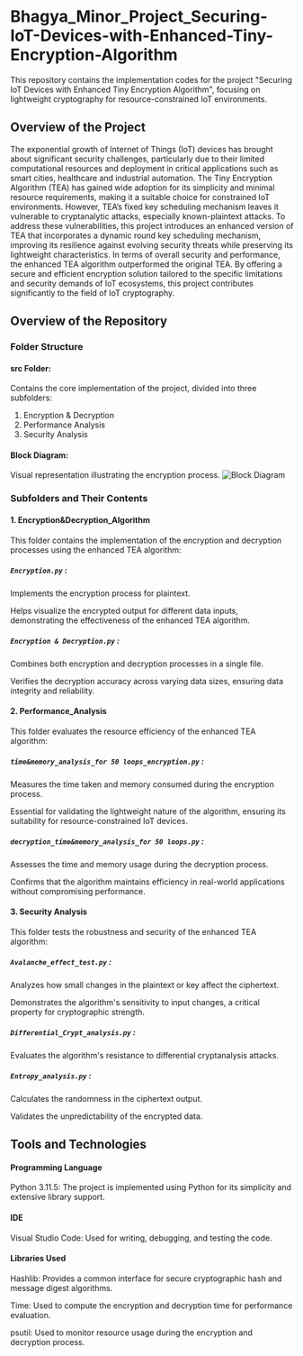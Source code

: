 # Bhagya_Minor_Project_Securing-IoT-Devices-with-Enhanced-Tiny-Encryption-Algorithm
This repository contains the implementation codes for the project "Securing IoT Devices with Enhanced Tiny Encryption Algorithm", focusing on lightweight cryptography for resource-constrained IoT environments.
## Overview of the Project
The exponential growth of Internet of Things (IoT) devices has brought about significant security challenges, particularly due to their limited computational resources and deployment in critical applications such as smart cities, healthcare and industrial automation.  The Tiny Encryption Algorithm (TEA) has gained wide adoption for its simplicity and minimal resource requirements, making it a suitable choice for constrained IoT environments. However, TEA’s fixed key scheduling mechanism leaves it vulnerable to cryptanalytic attacks, especially known-plaintext attacks. To address these vulnerabilities, this project introduces an enhanced version of TEA that incorporates a dynamic round key scheduling mechanism, improving its resilience against evolving security threats while preserving its lightweight characteristics. In terms of overall security and performance, the enhanced TEA algorithm outperformed the original TEA. By offering a secure and efficient encryption solution tailored to the specific limitations and security demands of IoT ecosystems, this project contributes significantly to the field of IoT cryptography.
## Overview of the Repository
### Folder Structure
#### src Folder:
Contains the core implementation of the project, divided into three subfolders:
1. Encryption & Decryption
2. Performance Analysis
3. Security Analysis
#### Block Diagram:
Visual representation illustrating the encryption process.
![Block Diagram](https://github.com/user-attachments/assets/3b7d812d-a988-44b8-b195-93e839a05d60)

### Subfolders and Their Contents
#### 1. Encryption&Decryption_Algorithm
This folder contains the implementation of the encryption and decryption processes using the enhanced TEA algorithm:
##### `Encryption.py` :
Implements the encryption process for plaintext.

Helps visualize the encrypted output for different data inputs, demonstrating the effectiveness of the enhanced TEA algorithm.
##### `Encryption & Decryption.py` :
Combines both encryption and decryption processes in a single file.

Verifies the decryption accuracy across varying data sizes, ensuring data integrity and reliability.
#### 2. Performance_Analysis
This folder evaluates the resource efficiency of the enhanced TEA algorithm:
##### `time&memory_analysis_for 50 loops_encryption.py` :
Measures the time taken and memory consumed during the encryption process.

Essential for validating the lightweight nature of the algorithm, ensuring its suitability for resource-constrained IoT devices.
##### `decryption_time&memory_analysis_for 50 loops.py` :
Assesses the time and memory usage during the decryption process.

Confirms that the algorithm maintains efficiency in real-world applications without compromising performance.
#### 3. Security Analysis
This folder tests the robustness and security of the enhanced TEA algorithm:
##### `Avalanche_effect_test.py` :
Analyzes how small changes in the plaintext or key affect the ciphertext.

Demonstrates the algorithm's sensitivity to input changes, a critical property for cryptographic strength.
##### `Differential_Crypt_analysis.py` :
Evaluates the algorithm's resistance to differential cryptanalysis attacks.
##### `Entropy_analysis.py` :
Calculates the randomness in the ciphertext output.

Validates the unpredictability of the encrypted data.
## Tools and Technologies
#### Programming Language
Python 3.11.5: The project is implemented using Python for its simplicity and extensive library support.
#### IDE
Visual Studio Code: Used for writing, debugging, and testing the code.
#### Libraries Used
Hashlib: Provides a common interface for secure cryptographic hash and message digest algorithms.

Time: Used to compute the encryption and decryption time for performance evaluation.

psutil: Used to monitor resource usage during the encryption and decryption process.
